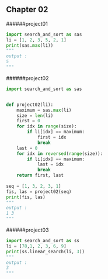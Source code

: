 Chapter 02
-----------------
######project01
```python
import search_and_sort as sas
li = [1, 2, 3, 5, 2, 1]
print(sas.max(li))
"""
output :
5
"""
```

######project02
```python
import search_and_sort as sas


def project02(li):
    maximum = sas.max(li)
    size = len(li)
    first = 0
    for idx in range(size):
        if li[idx] == maximum:
            first = idx
            break
    last = 0
    for idx in reversed(range(size)):
        if li[idx] == maximum:
            last = idx
            break
    return first, last
    
seq = [1, 3, 2, 3, 1]
fis, las = project02(seq)
print(fis, las)
"""
output :
1 3
"""
```

######project03
```python
import search_and_sort as ss
li = [78,1, 2, 3, 6, 9]
print(ss.linear_search(li, 3))
"""
output :
3
"""
```
